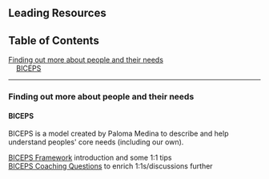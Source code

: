 ## Leading Resources

Table of Contents
---

<!--toc:start-->
[Finding out more about people and their needs](#finding-out-more-about-people-and-their-needs)  
&nbsp;&nbsp;&nbsp;&nbsp;[BICEPS](#biceps)
<!--toc:end-->

---

### Finding out more about people and their needs

#### BICEPS

BICEPS is a model created by Paloma Medina to describe and help understand peoples' core needs (including our own).  

[BICEPS Framework](./biceps-framework.md) introduction and some 1:1 tips  
[BICEPS Coaching Questions](./biceps-coaching-questions.md) to enrich 1:1s/discussions further
